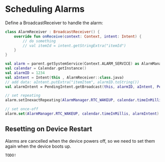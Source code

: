 # Scheduling Alarms

<receiver
            android:name=".AlarmReceiver"
            android:enabled="true"
            android:exported="true" />

Define a BroadcastReceiver to handle the alarm:

```kotlin
class AlarmReceiver : BroadcastReceiver() {
    override fun onReceive(context: Context, intent: Intent) {
        // do something
        // val itemId = intent.getStringExtra("itemId")
    }
}
```

```kotlin
val alarm = parent.getSystemService(Context.ALARM_SERVICE) as AlarmManager
val calendar = Calendar.getInstance()
val alarmID = 1234
val aIntent = Intent(this , AlarmReceiver::class.java)
// add data: aIntent.putExtra("itemItem", alarmID.toString())
val alarmIntent = PendingIntent.getBroadcast(this, alarmID, aIntent, PendingIntent.FLAG_UPDATE_CURRENT)

// set repeating
alarm.setInexactRepeating(AlarmManager.RTC_WAKEUP, calendar.timeInMillis, AlarmManager.INTERVAL_DAY, alarmIntent)

// set once-off
alarm.set(AlarmManager.RTC_WAKEUP, calendar.timeInMillis, alarmIntent)

```


## Resetting on Device Restart

Alarms are cancelled when the device powers off, so we need to set them again when the device boots up. 

```
TODO!
```